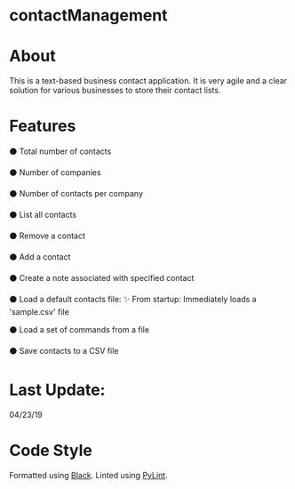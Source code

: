 # contactManagement

# About

This is a text-based business contact application.
It is very agile and a clear solution for various businesses to store their contact lists.

# Features

⚫️ Total number of contacts

⚫️ Number of companies

⚫️ Number of contacts per company

⚫️ List all contacts

⚫️ Remove a contact

⚫️ Add a contact

⚫️ Create a note associated with specified contact

⚫️ Load a default contacts file:
    ✨ From startup: Immediately loads a 'sample.csv' file

⚫️ Load a set of commands from a file

⚫️ Save contacts to a CSV file

# Last Update:

04/23/19

# Code Style

Formatted using [Black](https://github.com/ambv/black). Linted using [PyLint](https://www.pylint.org/).
